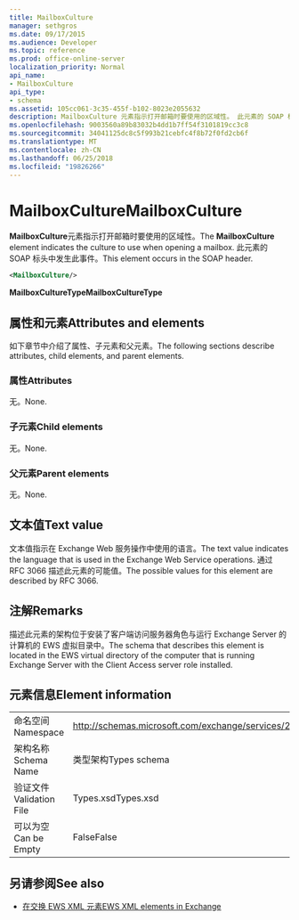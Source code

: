 ```yaml
---
title: MailboxCulture
manager: sethgros
ms.date: 09/17/2015
ms.audience: Developer
ms.topic: reference
ms.prod: office-online-server
localization_priority: Normal
api_name:
- MailboxCulture
api_type:
- schema
ms.assetid: 105cc061-3c35-455f-b102-8023e2055632
description: MailboxCulture 元素指示打开邮箱时要使用的区域性。 此元素的 SOAP 标头中发生此事件。
ms.openlocfilehash: 9003560a89b83032b4dd1b7ff54f3101819cc3c8
ms.sourcegitcommit: 34041125dc8c5f993b21cebfc4f8b72f0fd2cb6f
ms.translationtype: MT
ms.contentlocale: zh-CN
ms.lasthandoff: 06/25/2018
ms.locfileid: "19826266"
---
```

# <a name="mailboxculture"></a><span data-ttu-id="eaeb5-104">MailboxCulture</span><span class="sxs-lookup"><span data-stu-id="eaeb5-104">MailboxCulture</span></span>

<span data-ttu-id="eaeb5-105">**MailboxCulture**元素指示打开邮箱时要使用的区域性。</span><span class="sxs-lookup"><span data-stu-id="eaeb5-105">The **MailboxCulture** element indicates the culture to use when opening a mailbox.</span></span> <span data-ttu-id="eaeb5-106">此元素的 SOAP 标头中发生此事件。</span><span class="sxs-lookup"><span data-stu-id="eaeb5-106">This element occurs in the SOAP header.</span></span> 
  
```xml
<MailboxCulture/>
```

<span data-ttu-id="eaeb5-107">**MailboxCultureType**</span><span class="sxs-lookup"><span data-stu-id="eaeb5-107">**MailboxCultureType**</span></span>

## <a name="attributes-and-elements"></a><span data-ttu-id="eaeb5-108">属性和元素</span><span class="sxs-lookup"><span data-stu-id="eaeb5-108">Attributes and elements</span></span>

<span data-ttu-id="eaeb5-109">如下章节中介绍了属性、子元素和父元素。</span><span class="sxs-lookup"><span data-stu-id="eaeb5-109">The following sections describe attributes, child elements, and parent elements.</span></span>
  
### <a name="attributes"></a><span data-ttu-id="eaeb5-110">属性</span><span class="sxs-lookup"><span data-stu-id="eaeb5-110">Attributes</span></span>

<span data-ttu-id="eaeb5-111">无。</span><span class="sxs-lookup"><span data-stu-id="eaeb5-111">None.</span></span>
  
### <a name="child-elements"></a><span data-ttu-id="eaeb5-112">子元素</span><span class="sxs-lookup"><span data-stu-id="eaeb5-112">Child elements</span></span>

<span data-ttu-id="eaeb5-113">无。</span><span class="sxs-lookup"><span data-stu-id="eaeb5-113">None.</span></span>
  
### <a name="parent-elements"></a><span data-ttu-id="eaeb5-114">父元素</span><span class="sxs-lookup"><span data-stu-id="eaeb5-114">Parent elements</span></span>

<span data-ttu-id="eaeb5-115">无。</span><span class="sxs-lookup"><span data-stu-id="eaeb5-115">None.</span></span>
  
## <a name="text-value"></a><span data-ttu-id="eaeb5-116">文本值</span><span class="sxs-lookup"><span data-stu-id="eaeb5-116">Text value</span></span>

<span data-ttu-id="eaeb5-117">文本值指示在 Exchange Web 服务操作中使用的语言。</span><span class="sxs-lookup"><span data-stu-id="eaeb5-117">The text value indicates the language that is used in the Exchange Web Service operations.</span></span> <span data-ttu-id="eaeb5-118">通过 RFC 3066 描述此元素的可能值。</span><span class="sxs-lookup"><span data-stu-id="eaeb5-118">The possible values for this element are described by RFC 3066.</span></span>
  
## <a name="remarks"></a><span data-ttu-id="eaeb5-119">注解</span><span class="sxs-lookup"><span data-stu-id="eaeb5-119">Remarks</span></span>

<span data-ttu-id="eaeb5-120">描述此元素的架构位于安装了客户端访问服务器角色与运行 Exchange Server 的计算机的 EWS 虚拟目录中。</span><span class="sxs-lookup"><span data-stu-id="eaeb5-120">The schema that describes this element is located in the EWS virtual directory of the computer that is running Exchange Server with the Client Access server role installed.</span></span>
  
## <a name="element-information"></a><span data-ttu-id="eaeb5-121">元素信息</span><span class="sxs-lookup"><span data-stu-id="eaeb5-121">Element information</span></span>

|||
|:-----|:-----|
|<span data-ttu-id="eaeb5-122">命名空间</span><span class="sxs-lookup"><span data-stu-id="eaeb5-122">Namespace</span></span>  <br/> |http://schemas.microsoft.com/exchange/services/2006/types  <br/> |
|<span data-ttu-id="eaeb5-123">架构名称</span><span class="sxs-lookup"><span data-stu-id="eaeb5-123">Schema Name</span></span>  <br/> |<span data-ttu-id="eaeb5-124">类型架构</span><span class="sxs-lookup"><span data-stu-id="eaeb5-124">Types schema</span></span>  <br/> |
|<span data-ttu-id="eaeb5-125">验证文件</span><span class="sxs-lookup"><span data-stu-id="eaeb5-125">Validation File</span></span>  <br/> |<span data-ttu-id="eaeb5-126">Types.xsd</span><span class="sxs-lookup"><span data-stu-id="eaeb5-126">Types.xsd</span></span>  <br/> |
|<span data-ttu-id="eaeb5-127">可以为空</span><span class="sxs-lookup"><span data-stu-id="eaeb5-127">Can be Empty</span></span>  <br/> |<span data-ttu-id="eaeb5-128">False</span><span class="sxs-lookup"><span data-stu-id="eaeb5-128">False</span></span>  <br/> |
   
## <a name="see-also"></a><span data-ttu-id="eaeb5-129">另请参阅</span><span class="sxs-lookup"><span data-stu-id="eaeb5-129">See also</span></span>

- [<span data-ttu-id="eaeb5-130">在交换 EWS XML 元素</span><span class="sxs-lookup"><span data-stu-id="eaeb5-130">EWS XML elements in Exchange</span></span>](ews-xml-elements-in-exchange.md)

